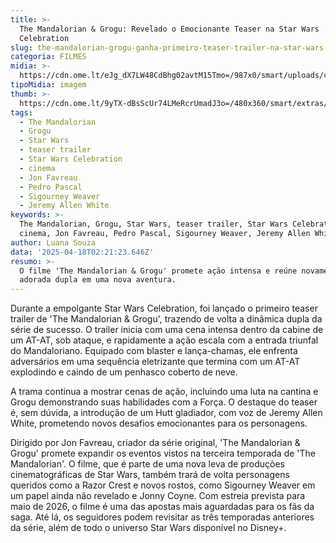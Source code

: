 ```yaml
---
title: >-
  The Mandalorian & Grogu: Revelado o Emocionante Teaser na Star Wars
  Celebration
slug: the-mandalorian-grogu-ganha-primeiro-teaser-trailer-na-star-wars-celebration
categoria: FILMES
midia: >-
  https://cdn.ome.lt/eJg_dX7LW48CdBhg02avtM15Tmo=/987x0/smart/uploads/conteudo/fotos/madalorian-grogu.png
tipoMidia: imagem
thumb: >-
  https://cdn.ome.lt/9yTX-dBsScUr74LMeRcrUmadJ3o=/480x360/smart/extras/conteudos/WhatsApp_Image_2025-04-17_at_19.07.11.jpeg
tags:
  - The Mandalorian
  - Grogu
  - Star Wars
  - teaser trailer
  - Star Wars Celebration
  - cinema
  - Jon Favreau
  - Pedro Pascal
  - Sigourney Weaver
  - Jeremy Allen White
keywords: >-
  The Mandalorian, Grogu, Star Wars, teaser trailer, Star Wars Celebration,
  cinema, Jon Favreau, Pedro Pascal, Sigourney Weaver, Jeremy Allen White
author: Luana Souza
data: '2025-04-18T02:21:23.646Z'
resumo: >-
  O filme 'The Mandalorian & Grogu' promete ação intensa e reúne novamente a
  adorada dupla em uma nova aventura.
---
```


Durante a empolgante Star Wars Celebration, foi lançado o primeiro teaser trailer de 'The Mandalorian & Grogu', trazendo de volta a dinâmica dupla da série de sucesso. O trailer inicia com uma cena intensa dentro da cabine de um AT-AT, sob ataque, e rapidamente a ação escala com a entrada triunfal do Mandaloriano. Equipado com blaster e lança-chamas, ele enfrenta adversários em uma sequência eletrizante que termina com um AT-AT explodindo e caindo de um penhasco coberto de neve.

A trama continua a mostrar cenas de ação, incluindo uma luta na cantina e Grogu demonstrando suas habilidades com a Força. O destaque do teaser é, sem dúvida, a introdução de um Hutt gladiador, com voz de Jeremy Allen White, prometendo novos desafios emocionantes para os personagens.

Dirigido por Jon Favreau, criador da série original, 'The Mandalorian & Grogu' promete expandir os eventos vistos na terceira temporada de 'The Mandalorian'. O filme, que é parte de uma nova leva de produções cinematográficas de Star Wars, também trará de volta personagens queridos como a Razor Crest e novos rostos, como Sigourney Weaver em um papel ainda não revelado e Jonny Coyne. Com estreia prevista para maio de 2026, o filme é uma das apostas mais aguardadas para os fãs da saga. Até lá, os seguidores podem revisitar as três temporadas anteriores da série, além de todo o universo Star Wars disponível no Disney+.
